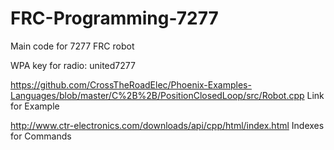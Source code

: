 # FRC-Programming-7277
Main code for 7277 FRC robot

WPA key for radio: united7277

https://github.com/CrossTheRoadElec/Phoenix-Examples-Languages/blob/master/C%2B%2B/PositionClosedLoop/src/Robot.cpp 
Link for Example

http://www.ctr-electronics.com/downloads/api/cpp/html/index.html Indexes for Commands
